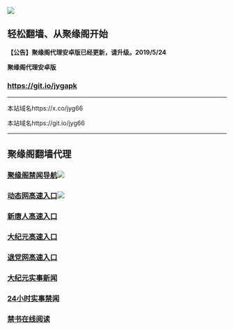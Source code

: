 ![](https://raw.githubusercontent.com/hao369/a/master/j.jpg)



## 轻松翻墙、从聚缘阁开始



**【公告】聚缘阁代理安卓版已经更新，请升级。2019/5/24**

 
**聚缘阁代理安卓版**
### https://git.io/jygapk  

***

本站域名https://x.co/jyg66 

本站域名https://git.io/jyg66



***




## 聚缘阁翻墙代理 



### [聚缘阁禁闻导航](https://123.fusyb.xyz)![](https://tup.vraet.cf/jyg.gif)



### [动态网高速入口](https://black-grass-9daf.2514k.workers.dev/-----http://hao149.ie99.eu.org/)![](https://tup.vraet.cf/jygdl.gif)


### [新唐人高速入口](https://black-grass-9daf.2514k.workers.dev/-----http://hao149.ie99.eu.org/)

### [大纪元高速入口](https://black-grass-9daf.2514k.workers.dev/-----http://hao149.ie99.eu.org/)

### [退党网高速入口](https://black-grass-9daf.2514k.workers.dev/-----http://hao149.ie99.eu.org/)






### [大纪元实事新闻](https://git.io/fjmgE)

### [24小时实事禁闻](https://git.io/fj3Go)

### [禁书在线阅读](https://git.io/fjJ5Z)






